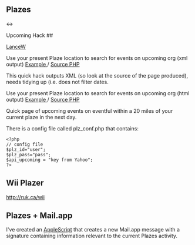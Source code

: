 ## Plazes 

&lt;-&gt;

 Upcoming Hack ##

[LanceW](mailto:lw@judocoach.com)

Use your present Plaze location to search for events on upcoming org (xml output) [Example ](http://www.lancewicks.com/plazecamp2008/plazes1.php) /  [Source PHP](http://www.lancewicks.com/plazecamp2008/plazes1.txt)

This quick hack outputs XML (so look at the source of the page produced), needs tidying up (i.e. does not filter dates.

Use your present Plaze location to search for events on upcoming org (html output) [Example ](http://www.lancewicks.com/plazecamp2008/plazes2.php) /  [Source PHP](http://www.lancewicks.com/plazecamp2008/plazes2.txt)

Quick page of upcoming events on eventful within a 20 miles of your current plaze in the next day.


There is a config file called plz\_conf.php that contains:
```
<?php
// config file
$plz_id="user";
$plz_pass="pass";
$api_upcoming = "key from Yahoo";
?>
```

## Wii Plazer ##

http://ruk.ca/wii

## Plazes + Mail.app ##

I've created an
[AppleScript](http://plazecamp.googlecode.com/svn/trunk/AppleScript/MailWhereAmI.applescript) that creates a new Mail.app message with a signature containing information relevant to the current Plazes activity.